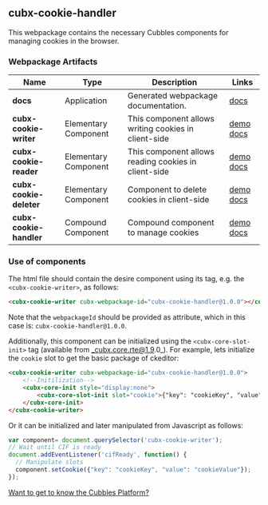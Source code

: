 ## cubx-cookie-handler
This webpackage contains the necessary Cubbles components for managing cookies in the browser.
### Webpackage Artifacts
| Name | Type | Description | Links |
|---|---|---|---|
| **docs** | Application | Generated webpackage documentation. | [docs](https://cubbles.world/shared/cubx-cookie-handler@1.0.0/docs/index.html) |
| **cubx-cookie-writer** | Elementary Component | This component allows writing cookies in client-side | [demo](https://cubbles.world/shared/cubx-cookie-handler@1.0.0/cubx-cookie-writer/demo/index.html) [docs](https://cubbles.world/shared/cubx-cookie-handler@1.0.0/cubx-cookie-writer/docs/index.html) |
| **cubx-cookie-reader** | Elementary Component | This component allows reading cookies in client-side | [demo](https://cubbles.world/shared/cubx-cookie-handler@1.0.0/cubx-cookie-reader/demo/index.html) [docs](https://cubbles.world/shared/cubx-cookie-handler@1.0.0/cubx-cookie-reader/docs/index.html) |
| **cubx-cookie-deleter** | Elementary Component | Component to delete cookies in client-side | [demo](https://cubbles.world/shared/cubx-cookie-handler@1.0.0/cubx-cookie-deleter/demo/index.html) [docs](https://cubbles.world/shared/cubx-cookie-handler@1.0.0/cubx-cookie-deleter/docs/index.html) |
| **cubx-cookie-handler** | Compound Component | Compound component to manage cookies | [demo](https://cubbles.world/shared/cubx-cookie-handler@1.0.0/cubx-cookie-handler/demo/index.html) [docs](https://cubbles.world/shared/cubx-cookie-handler@1.0.0/cubx-cookie-handler/docs/index.html) |
### Use of components
The html file should contain the desire component using its tag, e.g. the `<cubx-cookie-writer>`, as follows:
```html
<cubx-cookie-writer cubx-webpackage-id="cubx-cookie-handler@1.0.0"></cubx-cookie-writer>
```
Note that the `webpackageId` should be provided as attribute, which in this case is: `cubx-cookie-handler@1.0.0`.

Additionally, this component can be initialized using the `<cubx-core-slot-init>` tag (available from _cubx.core.rte@1.9.0_).
For example, lets initialize the `cookie` slot to get the basic package of ckeditor:

```html
<cubx-cookie-writer cubx-webpackage-id="cubx-cookie-handler@1.0.0">
    <!--Initilization-->
    <cubx-core-init style="display:none">
        <cubx-core-slot-init slot="cookie">{"key": "cookieKey", "value": "cookieValue"}</cubx-core-slot-init>
    </cubx-core-init>
</cubx-cookie-writer>
```

Or it can be initialized and later manipulated from Javascript as follows:

```javascript
var component= document.querySelector('cubx-cookie-writer');
// Wait until CIF is ready
document.addEventListener('cifReady', function() {
  // Manipulate slots
  component.setCookie({"key": "cookieKey", "value": "cookieValue"});
});
```

[Want to get to know the Cubbles Platform?](https://cubbles.github.io)

